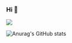 ### Hi 👋

<!--
**SMJminjeong/SMJminjeong** is a ✨ _special_ ✨ repository because its `README.md` (this file) appears on your GitHub profile.

Here are some ideas to get you started:

- 🔭 I’m currently working on ...
- 🌱 I’m currently learning ...
- 👯 I’m looking to collaborate on ...
- 🤔 I’m looking for help with ...
- 💬 Ask me about ...
- 📫 How to reach me: ...
- 😄 Pronouns: ...
- ⚡ Fun fact: ...
-->
<a href="https://code-logg.tistory.com/" target="_blank"><img src="https://img.shields.io/badge/TISTORY-E9568E?style=for-the-badge&logo=Tistory&logoColor=FFFFFF"/></a>
</br>

![Anurag's GitHub stats](https://github-readme-stats.vercel.app/api?username=SMJminjeong&show_icons=true&theme=buefy)
